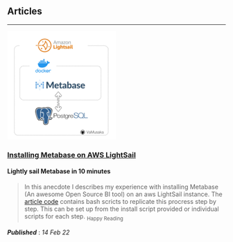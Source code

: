 
## Articles
---

[<img src="./articles/metabase/img/article_logo.png" width="250"/>](image.png)
### [Installing Metabase on AWS LightSail](https://vamusaka.github.io/anecdotes/articles/metabase)
#### Lightly sail Metabase in 10 minutes

> In this anecdote I describes my experience with installing Metabase (An awesome Open Source BI tool) on an aws LightSail instance. The [article code](https://github.com/VaMusaka/anecdotes/tree/gh-pages/articles/metabase) contains bash scricts to replicate this procress step by step. This can be set up from the install script provided or individual scripts for each step. <sub>Happy Reading<sub>

***Published*** : _14 Feb 22_
